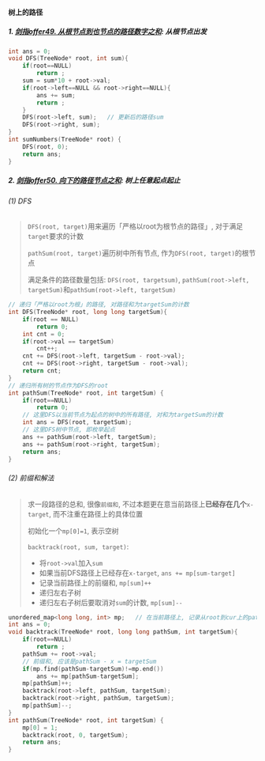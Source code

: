 #### 树上的路径

##### 1. [剑指offer49. 从根节点到也节点的路径数字之和](/%E5%89%91%E6%8C%87offer/49.%20%E4%BB%8E%E6%A0%B9%E8%8A%82%E7%82%B9%E5%88%B0%E5%8F%B6%E8%8A%82%E7%82%B9%E7%9A%84%E8%B7%AF%E5%BE%84%E6%95%B0%E5%AD%97%E4%B9%8B%E5%92%8C.md): 从根节点出发

```CPP
int ans = 0;
void DFS(TreeNode* root, int sum){
    if(root==NULL)
        return ;
    sum = sum*10 + root->val;
    if(root->left==NULL && root->right==NULL){
        ans += sum;
        return ;
    }
    DFS(root->left, sum);   // 更新后的路径sum
    DFS(root->right, sum);
}
int sumNumbers(TreeNode* root) {
    DFS(root, 0);
    return ans;
}
```


##### 2. [剑指offer50. 向下的路径节点之和](/%E5%89%91%E6%8C%87offer/50.%20%E5%90%91%E4%B8%8B%E7%9A%84%E8%B7%AF%E5%BE%84%E8%8A%82%E7%82%B9%E4%B9%8B%E5%92%8C.md): 树上任意起点起止

###### (1) DFS

> `DFS(root, target)`用来遍历「严格以root为根节点的路径」, 对于满足`target`要求的计数
> 
> `pathSum(root, target)`遍历树中所有节点, 作为`DFS(root, target)`的根节点
> 
> 满足条件的路径数量包括: `DFS(root, targetsum)`, `pathSum(root->left, targetSum)`和`pathSum(root->left, targetSum)`

```CPP
// 递归「严格以root为根」的路径, 对路径和为targetSum的计数
int DFS(TreeNode* root, long long targetSum){
    if(root == NULL)
        return 0;
    int cnt = 0;
    if(root->val == targetSum)
        cnt++;
    cnt += DFS(root->left, targetSum - root->val);
    cnt += DFS(root->right, targetSum - root->val);
    return cnt;
}
// 递归所有树的节点作为DFS的root
int pathSum(TreeNode* root, int targetSum) {
    if(root==NULL)
        return 0;
    // 这里DFS以当前节点为起点的树中的所有路径, 对和为targetSum的计数
    int ans = DFS(root, targetSum);
    // 这里DFS树中节点, 即枚举起点
    ans += pathSum(root->left, targetSum);
    ans += pathSum(root->right, targetSum);
    return ans;
}
```

###### (2) 前缀和解法

> 求一段路径的总和, 很像`前缀和`, 不过本题更在意当前路径上**已经存在几个**`x-target`, 而不注重在路径上的具体位置
>
> 初始化一个`mp[0]=1`, 表示空树
> 
> `backtrack(root, sum, target)`:
> - 将`root->val`加入`sum`
> - 如果当前DFS路径上已经存在`x-target`, `ans += mp[sum-target]`
> - 记录当前路径上的前缀和, `mp[sum]++`
> - 递归左右子树
> - 递归左右子树后要取消对`sum`的计数, `mp[sum]--`

```CPP
unordered_map<long long, int> mp;   // 在当前路径上, 记录从root到cur上的pathSum出现的次数
int ans = 0;
void backtrack(TreeNode* root, long long pathSum, int targetSum){
    if(root==NULL)
        return ;
    pathSum += root->val;
    // 前缀和, 应该是pathSum - x = targetSum
    if(mp.find(pathSum-targetSum)!=mp.end())
        ans += mp[pathSum-targetSum];
    mp[pathSum]++;
    backtrack(root->left, pathSum, targetSum);
    backtrack(root->right, pathSum, targetSum);
    mp[pathSum]--;
}
int pathSum(TreeNode* root, int targetSum) {
    mp[0] = 1;
    backtrack(root, 0, targetSum);
    return ans;
}
```